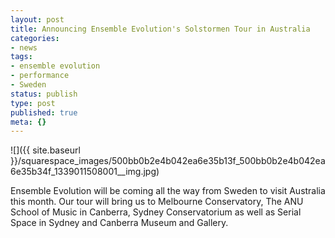 ```yaml
---
layout: post
title: Announcing Ensemble Evolution's Solstormen Tour in Australia
categories:
- news
tags:
- ensemble evolution
- performance
- Sweden
status: publish
type: post
published: true
meta: {}
---
```


![]({{ site.baseurl }}/squarespace_images/500bb0b2e4b042ea6e35b13f_500bb0b2e4b042ea6e35b34f_1339011508001__img.jpg)
  


Ensemble Evolution will be coming all the way from Sweden to visit Australia this month. Our tour will bring us to Melbourne Conservatory, The ANU School of Music in Canberra, Sydney Conservatorium as well as Serial Space in Sydney and Canberra Museum and Gallery.
